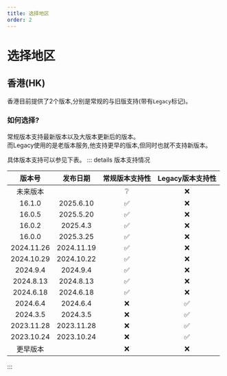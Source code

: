 ```yaml
---
title: 选择地区
order: 2
---
```


# 选择地区

## 香港(HK)

香港目前提供了2个版本,分别是常规的与旧版支持(带有`Legacy`标记)。

### 如何选择?

常规版本支持最新版本以及大版本更新后的版本。\
而Legacy使用的是老版本服务,他支持更早的版本,但同时也就不支持新版本。

具体版本支持可以参见下表。
::: details 版本支持情况

|                     版本号                    |                    发布日期                    |                                            常规版本支持性                                           |                                          Legacy版本支持性                                         |
| :----------------------------------------: | :----------------------------------------: | :------------------------------------------------------------------------------------------: | :------------------------------------------------------------------------------------------: |
|                    未来版本                    |                                            |             :grey_question:             |                              :x:                             |
|   16.1.0   |  2025.6.10 | :white_check_mark: |                              :x:                             |
|   16.0.5   |  2025.5.20 | :white_check_mark: |                              :x:                             |
|   16.0.2   |  2025.4.3  | :white_check_mark: |                              :x:                             |
|   16.0.0   |  2025.3.25 | :white_check_mark: |                              :x:                             |
| 2024.11.26 | 2024.11.19 | :white_check_mark: |                              :x:                             |
| 2024.10.29 | 2024.10.22 | :white_check_mark: |                              :x:                             |
|  2024.9.4  |  2024.9.4  | :white_check_mark: |                              :x:                             |
|  2024.8.13 |  2024.8.13 | :white_check_mark: |                              :x:                             |
|  2024.6.18 |  2024.6.18 | :white_check_mark: |                              :x:                             |
|  2024.6.4  |  2024.6.4  |                              :x:                             | :white_check_mark: |
|  2024.3.5  |  2024.3.5  |                              :x:                             | :white_check_mark: |
| 2023.11.28 | 2023.11.28 |                              :x:                             | :white_check_mark: |
| 2023.10.24 | 2023.10.24 |                              :x:                             | :white_check_mark: |
|                    更早版本                    |                                            |                              :x:                             |                              :x:                             |

:::
